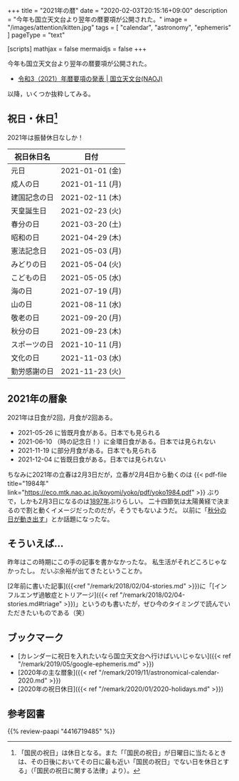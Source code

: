 +++
title = "2021年の暦"
date = "2020-02-03T20:15:16+09:00"
description = "今年も国立天文台より翌年の暦要項が公開された。"
image = "/images/attention/kitten.jpg"
tags = [ "calendar", "astronomy", "ephemeris" ]
pageType = "text"

[scripts]
  mathjax = false
  mermaidjs = false
+++

今年も国立天文台より翌年の暦要項が公開された。

- [令和3（2021）年暦要項の発表 | 国立天文台(NAOJ)](https://www.nao.ac.jp/news/topics/2020/20200203-rekiyoko.html)

以降，いくつか抜粋してみる。

## 祝日・休日[^hd1]

[^hd1]: 「国民の祝日」は休日となる。また「「国民の祝日」が日曜日に当たるときは、その日後においてその日に最も近い「国民の祝日」でない日を休日とする」（「国民の祝日に関する法律」より）。

2021年は振替休日なしか！

| 祝日休日名   | 日付            |
| ------------ | --------------- |
| 元日         | 2021-01-01 (金) |
| 成人の日     | 2021-01-11 (月) |
| 建国記念の日 | 2021-02-11 (木) |
| 天皇誕生日   | 2021-02-23 (火) |
| 春分の日     | 2021-03-20 (土) |
| 昭和の日     | 2021-04-29 (木) |
| 憲法記念日   | 2021-05-03 (月) |
| みどりの日   | 2021-05-04 (火) |
| こどもの日   | 2021-05-05 (水) |
| 海の日       | 2021-07-19 (月) |
| 山の日       | 2021-08-11 (水) |
| 敬老の日     | 2021-09-20 (月) |
| 秋分の日     | 2021-09-23 (木) |
| スポーツの日 | 2021-10-11 (月) |
| 文化の日     | 2021-11-03 (水) |
| 勤労感謝の日 | 2021-11-23 (火) |

## 2021年の暦象

2021年は日食が2回，月食が2回ある。

- 2021-05-26 に皆既月食がある。日本でも見られる
- 2021-06-10 （時の記念日！）に金環日食がある。日本では見られない
- 2021-11-19 に部分月食がある。日本でも見られる
- 2021-12-04 に皆既日食がある。日本では見られない

ちなみに2021年の立春は2月3日だが，立春が2月4日から動くのは {{< pdf-file title="1984年" link="https://eco.mtk.nao.ac.jp/koyomi/yoko/pdf/yoko1984.pdf" >}} ぶりで，しかも2月3日になるのは[1897年](https://library.nao.ac.jp/kichou/archive/9053/M30/kmview.html)ぶりらしい。
二十四節気は太陽黄経で決まるので割と動くイメージだったのだが，そうでもないようだ。
以前に「[秋分の日が動き出す](https://eco.mtk.nao.ac.jp/koyomi/topics/html/topics2012_2.html)」とか話題になったな。

## そういえば...

昨年はこの時期にこの手の記事を書かなかったな。
私生活がそれどころじゃなかったし。
だいぶ余裕が出てきたということか。

[2年前に書いた記事]({{<ref "/remark/2018/02/04-stories.md" >}})に「[インフルエンザ過敏症とトリアージ]({{< ref "/remark/2018/02/04-stories.md#triage" >}})」というのも書いたが，ぜひ今のタイミングで読んでいただきたいものである（笑）

## ブックマーク

- [カレンダーに祝日を入れたいなら国立天文台へ行けばいいじゃない]({{< ref "/remark/2019/05/google-ephemeris.md" >}})
- [2020年の主な暦象]({{< ref "/remark/2019/11/astronomical-calendar-2020.md" >}})
- [2020年の祝日休日]({{< ref "/remark/2020/01/2020-holidays.md" >}})

## 参考図書

{{% review-paapi "4416719485" %}} <!-- 天文年鑑 2020年版 -->
